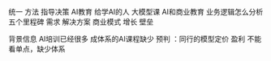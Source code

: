 统一 方法 指导决策
AI教育 给学AI的人 大模型课 AI和商业教育 业务逻辑怎么分析
五个里程碑
需求 解决方案 商业模式 增长 壁垒

背景信息 AI培训已经很多 成体系的AI课程缺少 
预判 ：同行的模型定价 盈利 不能看单点，缺少体系
